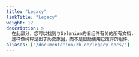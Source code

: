 ```yaml
---
title: "Legacy"
linkTitle: "Legacy"
weight: 12
description: >
  在此部分，您可以找到与Selenium的旧组件有关的所有文档.
  这样做纯粹是出于历史原因，而不是鼓励使用已废弃的组件. 
aliases: ["/documentation/zh-cn/legacy_docs/"]
---
```



